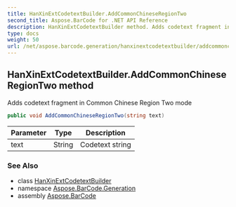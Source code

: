 ```yaml
---
title: HanXinExtCodetextBuilder.AddCommonChineseRegionTwo
second_title: Aspose.BarCode for .NET API Reference
description: HanXinExtCodetextBuilder method. Adds codetext fragment in Common Chinese Region Two mode
type: docs
weight: 50
url: /net/aspose.barcode.generation/hanxinextcodetextbuilder/addcommonchineseregiontwo/
---
```

## HanXinExtCodetextBuilder.AddCommonChineseRegionTwo method

Adds codetext fragment in Common Chinese Region Two mode

```csharp
public void AddCommonChineseRegionTwo(string text)
```

| Parameter | Type | Description |
| --- | --- | --- |
| text | String | Codetext string |

### See Also

* class [HanXinExtCodetextBuilder](../)
* namespace [Aspose.BarCode.Generation](../../hanxinextcodetextbuilder/)
* assembly [Aspose.BarCode](../../../)


